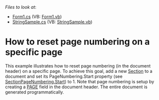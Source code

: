 <!-- default file list -->
*Files to look at*:

* [Form1.cs](./CS/Form1.cs) (VB: [Form1.vb](./VB/Form1.vb))
* [StringSample.cs](./CS/StringSample.cs) (VB: [StringSample.vb](./VB/StringSample.vb))
<!-- default file list end -->
# How to reset page numbering on a specific page


<p>This example illustrates how to reset page numbering (in the document header) on a specific page. To achieve this goal, add a new <a href="http://documentation.devexpress.com/#WindowsForms/CustomDocument9553"><u>Section</u></a> to a document and set its PageNumbering.Start property (see <a href="http://documentation.devexpress.com/#CoreLibraries/DevExpressXtraRichEditAPINativeSectionPageNumbering_Starttopic"><u>SectionPageNumbering.Start</u></a>) to 1. Note that page numbering is setup by creating a <a href="http://documentation.devexpress.com/#WindowsForms/CustomDocument9716"><u>PAGE</u></a> field in the document header. The entire document is generated programmatically.</p>

<br/>


